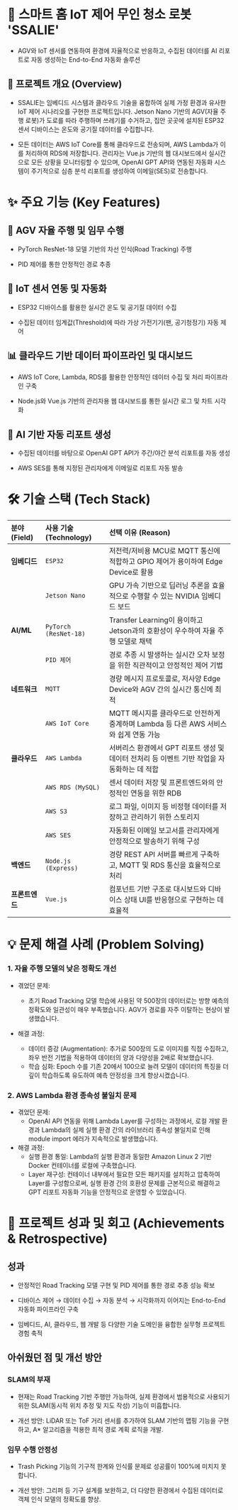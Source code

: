# 🤖 스마트 홈 IoT 제어 무인 청소 로봇 'SSALIE'
- AGV와 IoT 센서를 연동하여 환경에 자율적으로 반응하고, 수집된 데이터를 AI 리포트로 자동 생성하는 End-to-End 자동화 솔루션

## 📜 프로젝트 개요 (Overview)
- SSALIE는 임베디드 시스템과 클라우드 기술을 융합하여 실제 가정 환경과 유사한 IoT 제어 시나리오를 구현한 프로젝트입니다. Jetson Nano 기반의 AGV(자율 주행 로봇)가 도로를 따라 주행하며 쓰레기를 수거하고, 집안 곳곳에 설치된 ESP32 센서 디바이스는 온도와 공기질 데이터를 수집합니다.

- 모든 데이터는 AWS IoT Core를 통해 클라우드로 전송되며, AWS Lambda가 이를 처리하여 RDS에 저장합니다. 관리자는 Vue.js 기반의 웹 대시보드에서 실시간으로 모든 상황을 모니터링할 수 있으며, OpenAI GPT API와 연동된 자동화 시스템이 주기적으로 심층 분석 리포트를 생성하여 이메일(SES)로 전송합니다.

# ✨ 주요 기능 (Key Features)
## 🚗 AGV 자율 주행 및 임무 수행

- PyTorch ResNet-18 모델 기반의 차선 인식(Road Tracking) 주행

- PID 제어를 통한 안정적인 경로 추종

## 💨 IoT 센서 연동 및 자동화

- ESP32 디바이스를 활용한 실시간 온도 및 공기질 데이터 수집

- 수집된 데이터 임계값(Threshold)에 따라 가상 가전기기(팬, 공기청정기) 자동 제어

## 📊 클라우드 기반 데이터 파이프라인 및 대시보드

- AWS IoT Core, Lambda, RDS를 활용한 안정적인 데이터 수집 및 처리 파이프라인 구축

- Node.js와 Vue.js 기반의 관리자용 웹 대시보드를 통한 실시간 로그 및 차트 시각화

## 📧 AI 기반 자동 리포트 생성

- 수집된 데이터를 바탕으로 OpenAI GPT API가 주간/야간 분석 리포트를 자동 생성

- AWS SES를 통해 지정된 관리자에게 이메일로 리포트 자동 발송

# 🛠️ 기술 스택 (Tech Stack)
| 분야 (Field) | 사용 기술 (Technology) | 선택 이유 (Reason) |
| :--- | :--- | :--- |
| **임베디드** | `ESP32` | 저전력/저비용 MCU로 MQTT 통신에 적합하고 GPIO 제어가 용이하여 Edge Device로 활용 |
| | `Jetson Nano` | GPU 가속 기반으로 딥러닝 추론을 효율적으로 수행할 수 있는 NVIDIA 임베디드 보드 |
| **AI/ML** | `PyTorch (ResNet-18)` | Transfer Learning이 용이하고 Jetson과의 호환성이 우수하여 자율 주행 모델로 채택 |
| | `PID 제어` | 경로 추종 시 발생하는 실시간 오차 보정을 위한 직관적이고 안정적인 제어 기법 |
| **네트워크** | `MQTT` | 경량 메시지 프로토콜로, 저사양 Edge Device와 AGV 간의 실시간 통신에 최적 |
| | `AWS IoT Core` | MQTT 메시지를 클라우드로 안전하게 중계하며 Lambda 등 다른 AWS 서비스와 쉽게 연동 가능 |
| **클라우드** | `AWS Lambda` | 서버리스 환경에서 GPT 리포트 생성 및 데이터 전처리 등 이벤트 기반 작업을 자동화하는 데 적합 |
| | `AWS RDS (MySQL)` | 센서 데이터 저장 및 프론트엔드와의 안정적인 연동을 위한 RDB |
| | `AWS S3` | 로그 파일, 이미지 등 비정형 데이터를 저장하고 관리하기 위한 스토리지 |
| | `AWS SES` | 자동화된 이메일 보고서를 관리자에게 안정적으로 발송하기 위해 구성 |
| **백엔드** | `Node.js (Express)` | 경량 REST API 서버를 빠르게 구축하고, MQTT 및 RDS 통신을 효율적으로 처리 |
| **프론트엔드** | `Vue.js` | 컴포넌트 기반 구조로 대시보드와 디바이스 상태 UI를 반응형으로 구현하는 데 효율적 |

# 💡 문제 해결 사례 (Problem Solving)
### 1. 자율 주행 모델의 낮은 정확도 개선
- 겪었던 문제:
    - 초기 Road Tracking 모델 학습에 사용된 약 500장의 데이터로는 방향 예측의 정확도와 일관성이 매우 부족했습니다. AGV가 경로를 자주 이탈하는 현상이 발생했습니다.

- 해결 과정:
    - 데이터 증강 (Augmentation): 추가로 500장의 도로 이미지를 직접 수집하고, 좌우 반전 기법을 적용하여 데이터의 양과 다양성을 2배로 확보했습니다.
    - 학습 심화: Epoch 수를 기존 20에서 100으로 늘려 모델이 데이터의 특징을 더 깊이 학습하도록 유도하여 예측 안정성을 크게 향상시켰습니다.

### 2. AWS Lambda 환경 종속성 불일치 문제
- 겪었던 문제:
    - OpenAI API 연동을 위해 Lambda Layer를 구성하는 과정에서, 로컬 개발 환경과 Lambda의 실제 실행 환경 간의 라이브러리 종속성 불일치로 인해 module import 에러가 지속적으로 발생했습니다.
- 해결 과정:
    - 실행 환경 통일: Lambda의 실행 환경과 동일한 Amazon Linux 2 기반 Docker 컨테이너를 로컬에 구축했습니다.
    - Layer 재구성: 컨테이너 내부에서 필요한 모든 패키지를 설치하고 압축하여 Layer를 구성함으로써, 실행 환경 간의 호환성 문제를 근본적으로 해결하고 GPT 리포트 자동화 기능을 안정적으로 운영할 수 있었습니다.

# 🚀 프로젝트 성과 및 회고 (Achievements & Retrospective)
## 성과
- 안정적인 Road Tracking 모델 구현 및 PID 제어를 통한 경로 추종 성능 확보

- 디바이스 제어 → 데이터 수집 → 자동 분석 → 시각화까지 이어지는 End-to-End 자동화 파이프라인 구축

- 임베디드, AI, 클라우드, 웹 개발 등 다양한 기술 도메인을 융합한 실무형 프로젝트 경험 축적

## 아쉬웠던 점 및 개선 방안
### SLAM의 부재
- 현재는 Road Tracking 기반 주행만 가능하여, 실제 환경에서 범용적으로 사용되기 위한 SLAM(동시적 위치 추정 및 지도 작성) 기능이 미흡합니다.

- 개선 방안: LiDAR 또는 ToF 거리 센서를 추가하여 SLAM 기반의 맵핑 기능을 구현하고, A* 알고리즘을 적용한 최적 경로 계획 로직을 개발.

### 임무 수행 안정성
- Trash Picking 기능의 기구적 한계와 인식률 문제로 성공률이 100%에 미치지 못합니다.

- 개선 방안: 그리퍼 등 기구 설계를 보완하고, 더 다양한 환경에서 수집된 데이터로 객체 인식 모델의 정확도를 향상.